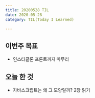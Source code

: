 ```yaml
---
title: 20200528 TIL
date: 2020-05-28
category: TIL(Today I Learned)

---
```


## 이번주 목표

- 인스타클론 프론트까지 마무리

## 오늘 한 것

- 자바스크립트는 왜 그 모양일까? 2장 읽기


  



